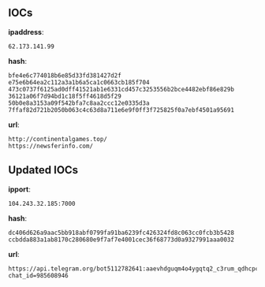 
## IOCs

__ipaddress__:

```text
62.173.141.99
```
__hash__:

```text
bfe4e6c774018b6e85d33fd381427d2f
e75e6b64ea2c112a3a1b6a5ca1c0663cb185f704
473c0737f6125ad0dff41521ab1e6331cd457c3253556b2bce4482ebf86e829b
36121a06f7d94bd1c18f5ff4618d5f29
50b0e8a3153a09f542bfa7c8aa2ccc12e0335d3a
7ffaf82d721b2050b063c4c63d8a711e6e9f0ff3f725825f0a7ebf4501a95691
```
__url__:

```text
http://continentalgames.top/
https://newsferinfo.com/
```

## Updated IOCs

__ipport__:

```text
104.243.32.185:7000
```
__hash__:

```text
dc406d626a9aac5bb918abf0799fa91ba6239fc426324fd8c063cc0fcb3b5428
ccbdda883a1ab8170c280680e9f7af7e4001cec36f68773d0a9327991aaa0032
```
__url__:

```text
https://api.telegram.org/bot5112782641:aaevhdguqm4o4ygqtq2_c3rum_qdhcpc7is/sendmessage?chat_id=985608946
```
